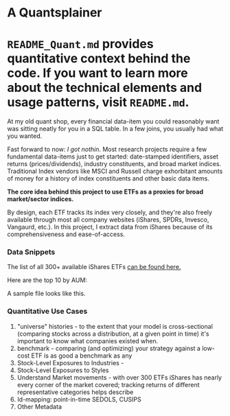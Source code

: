 # A Quantsplainer
`README_Quant.md` provides quantitative context behind the code. If you want to learn more about the technical elements and usage patterns, visit `README.md`.
===
At my old quant shop, every financial data-item you could reasonably want was sitting neatly for you in a SQL table. In a few joins, you usually had what you wanted.

Fast forward to now: *I got nothin*. Most research projects require a few fundamental data-items just to get started: date-stamped identifiers, asset returns (prices/dividends), industry constituents, and broad market indices. Traditional Index vendors like MSCI and Russell charge exhorbitant amounts of money for a history of index constituents and other basic data items. 

**The core idea behind this project to use ETFs as a proxies for broad market/sector indices.**

By design, each ETF tracks its index very closely, and they're also freely available through most all company websites (iShares, SPDRs, Invesco, Vangaurd, etc.). In this project, I extract data from iShares because of its comprehensiveness and ease-of-access.

### Data Snippets
The list of all 300+ available iShares ETFs [can be found here.](https://github.com/talsan/ishares/blob/master/ishares/data/ishares-etf-index.csv)

Here are the top 10 by AUM:
<to do>
  
A sample file looks like this.
<to do>
  
### Quantitative Use Cases
1. "universe" histories - to the extent that your model is cross-sectional (comparing stocks across a distribution, at a given point in time) it's important to know what companies existed when. 
2. benchmark - comparing (and optimizing) your strategy against a low-cost ETF is as good a benchmark as any
3. Stock-Level Exposures to Industries - 
4. Stock-Level Exposures to Styles
5. Understand Market movements - with over 300 ETFs iShares has nearly every corner of the market covered; tracking returns of different representative categories helps describe 
6. Id-mapping: point-in-time SEDOLS, CUSIPS
7. Other Metadata 
